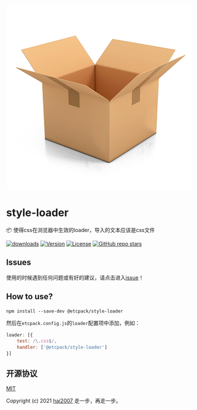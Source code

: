 <p align='center'>
    <a href='https://etcpack.github.io/api' target='_blank'>
        <img src='./logo.png'>
    </a>
</p>

# style-loader
📦 使得css在浏览器中生效的loader，导入的文本应该是css文件

<p>
  <a href="https://hai2007.gitee.io/npm-downloads?interval=7&packages=@etcpack/style-loader"><img src="https://img.shields.io/npm/dm/@etcpack/style-loader.svg" alt="downloads"></a>
  <a href="https://www.npmjs.com/package/@etcpack/style-loader"><img src="https://img.shields.io/npm/v/@etcpack/style-loader.svg" alt="Version"></a>
  <a href="https://github.com/etcpack/style-loader/blob/master/LICENSE"><img src="https://img.shields.io/npm/l/@etcpack/style-loader.svg" alt="License"></a>
  <a href="https://github.com/etcpack/style-loader" target='_blank'><img alt="GitHub repo stars" src="https://img.shields.io/github/stars/etcpack/style-loader?style=social"></a>
</p>

## Issues
使用的时候遇到任何问题或有好的建议，请点击进入[issue](https://github.com/etcpack/style-loader/issues)！

## How to use?

```
npm install --save-dev @etcpack/style-loader
```

然后在```etcpack.config.js```的```loader```配置项中添加，例如：

```js
loader: [{
    test: /\.css$/,
    handler: ['@etcpack/style-loader']
}]
```

开源协议
---------------------------------------
[MIT](https://github.com/etcpack/style-loader/blob/master/LICENSE)

Copyright (c) 2021 [hai2007](https://hai2007.gitee.io/sweethome/) 走一步，再走一步。
